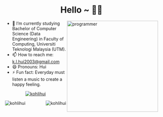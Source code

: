 <h1 style="text-align: center">Hello ~ 👋👋</h1>
<img align="right" alt="programmer" width="300" src = "https://cdn.dribbble.com/users/2704414/screenshots/7466903/selfportrait.gif">

- 🔭 I’m currently studying Bachelor of Computer Science (Data Engineering) in Faculty of Computing, Universiti Teknologi Malaysia (UTM).
- 📫 How to reach me: k.l.hui2003@gmail.com
- 😄 Pronouns: Hui
- ⚡ Fun fact: Everyday must listen a music to create a happy feeling.<br>

<p align="center"> <a href="https://github.com/ryo-ma/github-profile-trophy"><img src="https://github-profile-trophy.vercel.app/?username=kohlihui" alt="kohlihui" /></a> </p>

<p><img align="left" src="https://github-readme-stats.vercel.app/api?username=kohlihui&show_icons=true&locale=en" alt="kohlihui" /></p>

<p><img align="right" src="https://github-readme-streak-stats.herokuapp.com/?user=kohlihui&" alt="kohlihui" /></p>
